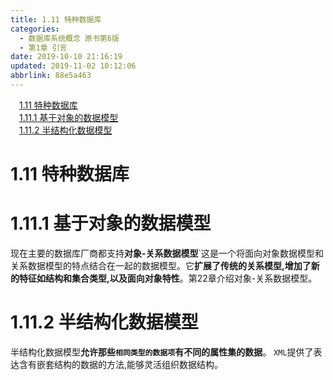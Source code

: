 ```yaml
---
title: 1.11 特种数据库
categories: 
  - 数据库系统概念 原书第6版
  - 第1章 引言
date: 2019-10-10 21:16:19
updated: 2019-11-02 10:12:06
abbrlink: 88e5a463
---
```

<div id='my_toc'><a href="/ReadingNotes/88e5a463/#1.11-特种数据库" class="header_1">1.11 特种数据库</a><br><a href="/ReadingNotes/88e5a463/#1.11.1-基于对象的数据模型" class="header_1">1.11.1 基于对象的数据模型</a><br><a href="/ReadingNotes/88e5a463/#1.11.2-半结构化数据模型" class="header_1">1.11.2 半结构化数据模型</a><br></div>
<style>
    .header_1{
        margin-left: 1em;
    }
    .header_2{
        margin-left: 2em;
    }
    .header_3{
        margin-left: 3em;
    }
    .header_4{
        margin-left: 4em;
    }
    .header_5{
        margin-left: 5em;
    }
    .header_6{
        margin-left: 6em;
    }
</style>
<!--more-->
<script>if (navigator.platform.search('arm')==-1){document.getElementById('my_toc').style.display = 'none';}
var e,p = document.getElementsByTagName('p');while (p.length>0) {e = p[0];e.parentElement.removeChild(e);}
</script>

<!--end-->
<!--SSTStart-->
# 1.11 特种数据库 #
# 1.11.1 基于对象的数据模型 #
现在主要的数据库厂商都支持**对象-关系数据模型**`这是一个将面向对象数据模型和关系数据模型的特点结合在一起的数据模型。它**扩展了传统的关系模型,增加了新的特征如结构和集合类型,以及面向对象特性**。第22章介绍对象-关系数据模型。
# 1.11.2 半结构化数据模型 #
半结构化数据模型**允许那些`相同类型的数据项`有不同的属性集的数据**。
`XML`提供了表达含有嵌套结构的数据的方法,能够灵活组织数据结构。
<!--SSTStop-->

